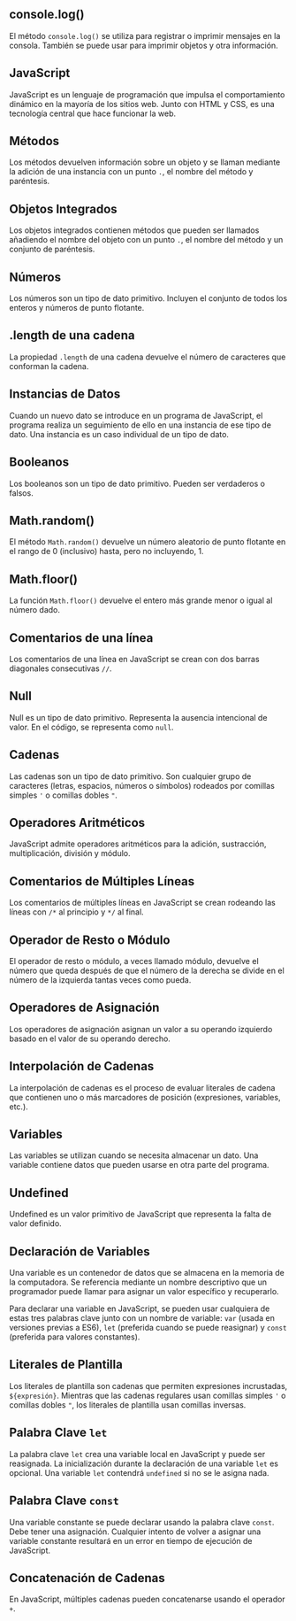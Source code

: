 ## console.log()

El método `console.log()` se utiliza para registrar o imprimir mensajes en la consola. También se puede usar para imprimir objetos y otra información.

## JavaScript

JavaScript es un lenguaje de programación que impulsa el comportamiento dinámico en la mayoría de los sitios web. Junto con HTML y CSS, es una tecnología central que hace funcionar la web.

## Métodos

Los métodos devuelven información sobre un objeto y se llaman mediante la adición de una instancia con un punto `.`, el nombre del método y paréntesis.

## Objetos Integrados

Los objetos integrados contienen métodos que pueden ser llamados añadiendo el nombre del objeto con un punto `.`, el nombre del método y un conjunto de paréntesis.

## Números

Los números son un tipo de dato primitivo. Incluyen el conjunto de todos los enteros y números de punto flotante.

## .length de una cadena

La propiedad `.length` de una cadena devuelve el número de caracteres que conforman la cadena.

## Instancias de Datos

Cuando un nuevo dato se introduce en un programa de JavaScript, el programa realiza un seguimiento de ello en una instancia de ese tipo de dato. Una instancia es un caso individual de un tipo de dato.

## Booleanos

Los booleanos son un tipo de dato primitivo. Pueden ser verdaderos o falsos.

## Math.random()

El método `Math.random()` devuelve un número aleatorio de punto flotante en el rango de 0 (inclusivo) hasta, pero no incluyendo, 1.

## Math.floor()

La función `Math.floor()` devuelve el entero más grande menor o igual al número dado.

## Comentarios de una línea

Los comentarios de una línea en JavaScript se crean con dos barras diagonales consecutivas `//`.

## Null

Null es un tipo de dato primitivo. Representa la ausencia intencional de valor. En el código, se representa como `null`.

## Cadenas

Las cadenas son un tipo de dato primitivo. Son cualquier grupo de caracteres (letras, espacios, números o símbolos) rodeados por comillas simples `'` o comillas dobles `"`.

## Operadores Aritméticos

JavaScript admite operadores aritméticos para la adición, sustracción, multiplicación, división y módulo.

## Comentarios de Múltiples Líneas

Los comentarios de múltiples líneas en JavaScript se crean rodeando las líneas con `/*` al principio y `*/` al final.

## Operador de Resto o Módulo

El operador de resto o módulo, a veces llamado módulo, devuelve el número que queda después de que el número de la derecha se divide en el número de la izquierda tantas veces como pueda.

## Operadores de Asignación

Los operadores de asignación asignan un valor a su operando izquierdo basado en el valor de su operando derecho.

## Interpolación de Cadenas

La interpolación de cadenas es el proceso de evaluar literales de cadena que contienen uno o más marcadores de posición (expresiones, variables, etc.).

## Variables

Las variables se utilizan cuando se necesita almacenar un dato. Una variable contiene datos que pueden usarse en otra parte del programa.

## Undefined

Undefined es un valor primitivo de JavaScript que representa la falta de valor definido.

## Declaración de Variables

Una variable es un contenedor de datos que se almacena en la memoria de la computadora. Se referencia mediante un nombre descriptivo que un programador puede llamar para asignar un valor específico y recuperarlo.

Para declarar una variable en JavaScript, se pueden usar cualquiera de estas tres palabras clave junto con un nombre de variable: `var` (usada en versiones previas a ES6), `let` (preferida cuando se puede reasignar) y `const` (preferida para valores constantes).

## Literales de Plantilla

Los literales de plantilla son cadenas que permiten expresiones incrustadas, `${expresión}`. Mientras que las cadenas regulares usan comillas simples `'` o comillas dobles `"`, los literales de plantilla usan comillas inversas.

## Palabra Clave `let`

La palabra clave `let` crea una variable local en JavaScript y puede ser reasignada. La inicialización durante la declaración de una variable `let` es opcional. Una variable `let` contendrá `undefined` si no se le asigna nada.

## Palabra Clave `const`

Una variable constante se puede declarar usando la palabra clave `const`. Debe tener una asignación. Cualquier intento de volver a asignar una variable constante resultará en un error en tiempo de ejecución de JavaScript.

## Concatenación de Cadenas

En JavaScript, múltiples cadenas pueden concatenarse usando el operador `+`.
